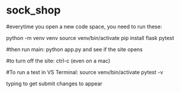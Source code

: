 # sock_shop

#everytime you open a new code space, you need to run these:

python -m venv venv
source venv/bin/activate
pip install flask pytest

#then run main:
python app.py and see if the site opens

#to turn off the site:
ctrl-c (even on a mac)

#To run a test in VS Terminal:
source venv/bin/activate
pytest -v

typing to get submit changes to appear
